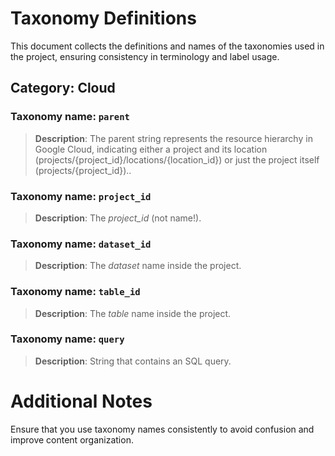 # Taxonomy Definitions

This document collects the definitions and names of the taxonomies used in the project, ensuring consistency in terminology and label usage.

## Category: Cloud

### **Taxonomy name**: `parent`
> **Description**: The parent string represents the resource hierarchy in Google Cloud, indicating either a project and its location (projects/{project_id}/locations/{location_id}) or just the project itself (projects/{project_id})..

### **Taxonomy name**: `project_id`
> **Description**: The *project_id* (not name!).

### **Taxonomy name**: `dataset_id`
> **Description**: The *dataset* name inside the project.

### **Taxonomy name**: `table_id`
> **Description**: The *table* name inside the project.

### **Taxonomy name**: `query`
> **Description**: String that contains an SQL query.

# Additional Notes

Ensure that you use taxonomy names consistently to avoid confusion and improve content organization.
